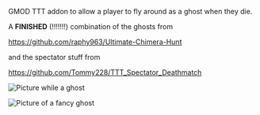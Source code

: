GMOD TTT addon to allow a player to fly around as a ghost when they die.



A **FINISHED** (!!!!!!!) combination of the ghosts from

https://github.com/raphy963/Ultimate-Chimera-Hunt

and the spectator stuff from

https://github.com/Tommy228/TTT_Spectator_Deathmatch


![Picture while a ghost](https://i.imgur.com/6Qme9tZ.jpg)

![Picture of a fancy ghost](https://i.imgur.com/Bb9uAKq.jpg)
